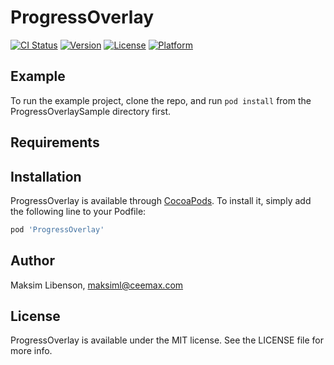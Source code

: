 # ProgressOverlay

[![CI Status](https://img.shields.io/travis/maksiml@ceemax.com/ProgressOverlay.svg?style=flat)](https://travis-ci.org/maksiml@ceemax.com/ProgressOverlay)
[![Version](https://img.shields.io/cocoapods/v/ProgressOverlay.svg?style=flat)](https://cocoapods.org/pods/ProgressOverlay)
[![License](https://img.shields.io/cocoapods/l/ProgressOverlay.svg?style=flat)](https://cocoapods.org/pods/ProgressOverlay)
[![Platform](https://img.shields.io/cocoapods/p/ProgressOverlay.svg?style=flat)](https://cocoapods.org/pods/ProgressOverlay)

## Example

To run the example project, clone the repo, and run `pod install` from the ProgressOverlaySample directory first.

## Requirements

## Installation

ProgressOverlay is available through [CocoaPods](https://cocoapods.org). To install
it, simply add the following line to your Podfile:

```ruby
pod 'ProgressOverlay'
```

## Author

Maksim Libenson, maksiml@ceemax.com

## License

ProgressOverlay is available under the MIT license. See the LICENSE file for more info.
